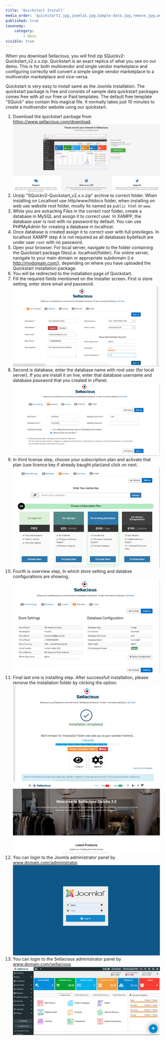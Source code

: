 ```yaml
---
title: 'Quickstart Install'
media_order: 'quickstart1.jpg,joomla1.jpg,Sample-data.jpg,remove.jpg,webmaster.jpg,quickstart.png,install1.png,install2.png,install3.png,install4.png,install5.png,quickstart1.png,install11.png,install12.png'
published: true
taxonomy:
    category:
        - docs
visible: true
---
```


When you download Sellacious, you will find zip SQuickv2-Quickstart_v2.x.x.zip. Quickstart is an exact replica of what you see on our demo. This is for both multivendor and single vendor marketplace and configuring correctly will convert a simple single vendor marketplace to a multivendor marketplace and vice-versa. 

Quickstart is very easy to install same as the Joomla installation. The quickstart package is free and consists of sample data quickstart packages comes free with all our Free or Paid templates. The default free template "SQuick" also contain this magical file. It normally takes just 10 minutes to create a multivendor website using our quickstart.

1. Download the quickstart package from https://www.sellacious.com/download.
![](quickstart1.png)
2. Unzip "SQuickv2-Quickstart_v2.x.x.zip" archive to correct folder. When installing on Localhost use http/www/htdocs folder, when installing on web use website root folder, mostly its named as `public html` or `www`.
3. While you are extracting Files in the correct root folder, create a database in MySQL and assign it to correct user. In XAMPP, the database user is root with no password by default. You can use PHPMyAdmin for creating a database in localhost. 
4. Once database is created assign it to correct user with full previleges. In localhost XAMPP step 4 is not required as all databases bydefault are under user `root` with no password.
5. Open your browser. For local server, navigate to the folder containing the Quickstart package files(i.e. localhost/folder). For online server, navigate to your main domain or appropriate subdomain (i.e http://mydomain.com/), depending on where you have uploaded the Quickstart installation package.
6. You will be redirected to the installation page of Quickstart.
7. Fill the required fields mentioned on the Installer screen. First is store setting, enter store email and password.
![](install1.png)
8. Second is database, enter the database name with root user (for local server). If you are install it on live, enter that database username and database password that you created in cPanel.
![](install2.png)
9. In third license step, choose your subscription plan and activate that plan (use licence key if already baught plan)and click on next.
![](install3.png)
10. Fourth is overview step, In which store setting and databse configurations are showing.
![](install4.png)
11. Final last one is installing step. After successfull installation, please remove the installation folder by clicking the option. ![](install5.png) ![](install11.png)
12. You can login to the Joomla administrator panel by www.domain.com/administrator.
![](install12.png)
13. You can login to the Sellacious administrator panel by www.domain.com/sellacious
![](install13.png)








